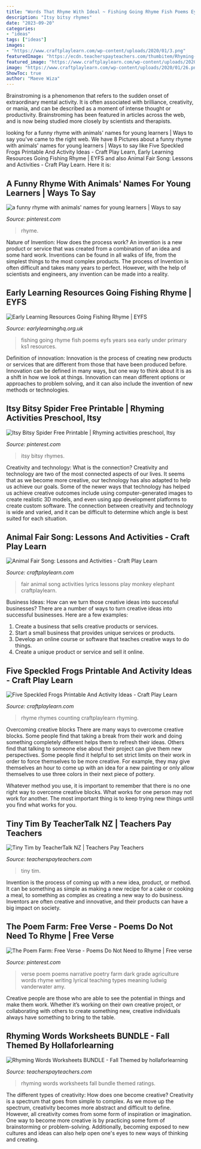 ```yaml
---
title: "Words That Rhyme With Ideal ~ Fishing Going Rhyme Fish Poems Eyfs Years Sea Early Under Primary Ks1 Resources"
description: "Itsy bitsy rhymes"
date: "2023-09-20"
categories:
- "ideas"
tags: ["ideas"]
images:
- "https://www.craftplaylearn.com/wp-content/uploads/2020/01/3.png"
featuredImage: "https://ecdn.teacherspayteachers.com/thumbitem/Rhyming-Words-Worksheets-BUNDLE-Fall-Themed-4012442-1534796626/original-4012442-1.jpg"
featured_image: "https://www.craftplaylearn.com/wp-content/uploads/2020/01/3.png"
image: "https://www.craftplaylearn.com/wp-content/uploads/2020/01/26.png"
ShowToc: true
author: "Maeve Wiza"
---
```



Brainstroming is a phenomenon that refers to the sudden onset of extraordinary mental activity. It is often associated with brilliance, creativity, or mania, and can be described as a moment of intense thought or productivity. Brainstroming has been featured in articles across the web, and is now being studied more closely by scientists and therapists.

	

		
looking for a funny rhyme with animals&#039; names for young learners | Ways to say you've came to the right web. We have 8 Pictures about a funny rhyme with animals&#039; names for young learners | Ways to say like Five Speckled Frogs Printable And Activity Ideas - Craft Play Learn, Early Learning Resources Going Fishing Rhyme | EYFS and also Animal Fair Song: Lessons and Activities - Craft Play Learn. Here it is:
		
    
## A Funny Rhyme With Animals&#039; Names For Young Learners | Ways To Say

<img loading=lazy src="https://i.pinimg.com/736x/36/58/af/3658af0c49347410fbdbb1959a8fe782--goodbye-poem-to-say-goodbye.jpg" onerror="this.onerror=null;this.src='https://tse3.mm.bing.net/th?id=OIP.w39KHeZVAXuCdbddX9SfOwAAAA&amp;pid=15.1';" alt="a funny rhyme with animals&#039; names for young learners | Ways to say">

_Source: pinterest.com_

>rhyme. 

	

Nature of Invention: How does the process work?
An invention is a new product or service that was created from a combination of an idea and some hard work. Inventions can be found in all walks of life, from the simplest things to the most complex products. The process of Invention is often difficult and takes many years to perfect. However, with the help of scientists and engineers, any invention can be made into a reality.

    
## Early Learning Resources Going Fishing Rhyme | EYFS

<img loading=lazy src="https://www.earlylearninghq.org.uk/wp-content/uploads/2013/06/Going-Fishing.jpg3_.jpg" onerror="this.onerror=null;this.src='https://tse4.mm.bing.net/th?id=OIP.qz_L118wNWiGlFUVqp1VOAAAAA&amp;pid=15.1';" alt="Early Learning Resources Going Fishing Rhyme | EYFS">

_Source: earlylearninghq.org.uk_

>fishing going rhyme fish poems eyfs years sea early under primary ks1 resources. 

	

Definition of innovation:
Innovation is the process of creating new products or services that are different from those that have been produced before. Innovation can be defined in many ways, but one way to think about it is as a shift in how we look at things. Innovation can mean different options or approaches to problem solving, and it can also include the invention of new methods or technologies.

    
## Itsy Bitsy Spider Free Printable | Rhyming Activities Preschool, Itsy

<img loading=lazy src="https://i.pinimg.com/736x/7a/11/2b/7a112b1a76e16815378cad5493c4d94a.jpg" onerror="this.onerror=null;this.src='https://tse4.mm.bing.net/th?id=OIP.E1E6nw3iV-KmYVvXXXl5YAHaKC&amp;pid=15.1';" alt="Itsy Bitsy Spider Free Printable | Rhyming activities preschool, Itsy">

_Source: pinterest.com_

>itsy bitsy rhymes. 

	

Creativity and technology: What is the connection?
Creativity and technology are two of the most connected aspects of our lives. It seems that as we become more creative, our technology has also adapted to help us achieve our goals. Some of the newer ways that technology has helped us achieve creative outcomes include using computer-generated images to create realistic 3D models, and even using app development platforms to create custom software. The connection between creativity and technology is wide and varied, and it can be difficult to determine which angle is best suited for each situation.

    
## Animal Fair Song: Lessons And Activities - Craft Play Learn

<img loading=lazy src="https://www.craftplaylearn.com/wp-content/uploads/2020/01/3.png" onerror="this.onerror=null;this.src='https://tse4.mm.bing.net/th?id=OIP.kdhKxrcxXG7evHUSjcyCUQHaKe&amp;pid=15.1';" alt="Animal Fair Song: Lessons and Activities - Craft Play Learn">

_Source: craftplaylearn.com_

>fair animal song activities lyrics lessons play monkey elephant craftplaylearn. 

	

Business Ideas: How can we turn those creative ideas into successful businesses?
There are a number of ways to turn creative ideas into successful businesses. Here are a few examples: 
1. Create a business that sells creative products or services.
2. Start a small business that provides unique services or products.
3. Develop an online course or software that teaches creative ways to do things. 
4. Create a unique product or service and sell it online.

    
## Five Speckled Frogs Printable And Activity Ideas - Craft Play Learn

<img loading=lazy src="https://www.craftplaylearn.com/wp-content/uploads/2020/01/26.png" onerror="this.onerror=null;this.src='https://tse1.mm.bing.net/th?id=OIP.9WNYeHTsmiqlL06wN7m2dwHaKe&amp;pid=15.1';" alt="Five Speckled Frogs Printable And Activity Ideas - Craft Play Learn">

_Source: craftplaylearn.com_

>rhyme rhymes counting craftplaylearn rhyming. 

	

Overcoming creative blocks
There are many ways to overcome creative blocks. Some people find that taking a break from their work and doing something completely different helps them to refresh their ideas. Others find that talking to someone else about their project can give them new perspectives.
Some people find it helpful to set strict limits on their work in order to force themselves to be more creative. For example, they may give themselves an hour to come up with an idea for a new painting or only allow themselves to use three colors in their next piece of pottery.

 Whatever method you use, it is important to remember that there is no one right way to overcome creative blocks. What works for one person may not work for another. The most important thing is to keep trying new things until you find what works for you.

    
## Tiny Tim By TeacherTalk NZ | Teachers Pay Teachers

<img loading=lazy src="https://ecdn.teacherspayteachers.com/thumbitem/Tiny-Tim-3490989-1510599628/original-3490989-1.jpg" onerror="this.onerror=null;this.src='https://tse1.mm.bing.net/th?id=OIP.Xf2T5BnNTsO6vUk3-5k2gAAAAA&amp;pid=15.1';" alt="Tiny Tim by TeacherTalk NZ | Teachers Pay Teachers">

_Source: teacherspayteachers.com_

>tiny tim. 

	

Invention is the process of coming up with a new idea, product, or method. It can be something as simple as making a new recipe for a cake or cooking a meal, to something as complex as creating a new way to do business. Inventors are often creative and innovative, and their products can have a big impact on society.

    
## The Poem Farm: Free Verse - Poems Do Not Need To Rhyme | Free Verse

<img loading=lazy src="https://i.pinimg.com/originals/06/cd/93/06cd9357418f8fc89eb9b521ee9700cb.png" onerror="this.onerror=null;this.src='https://tse4.mm.bing.net/th?id=OIP.BJCVfG5j98eHsp9lIQXb7gAAAA&amp;pid=15.1';" alt="The Poem Farm: Free Verse - Poems Do Not Need to Rhyme | Free verse">

_Source: pinterest.com_

>verse poem poems narrative poetry farm dark grade agriculture words rhyme writing lyrical teaching types meaning ludwig vanderwater amy. 

	

Creative people are those who are able to see the potential in things and make them work. Whether it’s working on their own creative project, or collaborating with others to create something new, creative individuals always have something to bring to the table.

    
## Rhyming Words Worksheets BUNDLE - Fall Themed By Hollaforlearning

<img loading=lazy src="https://ecdn.teacherspayteachers.com/thumbitem/Rhyming-Words-Worksheets-BUNDLE-Fall-Themed-4012442-1534796626/original-4012442-1.jpg" onerror="this.onerror=null;this.src='https://tse4.mm.bing.net/th?id=OIP.0ANGUdI6fRiQxzRwFYJw_AAAAA&amp;pid=15.1';" alt="Rhyming Words Worksheets BUNDLE - Fall Themed by hollaforlearning">

_Source: teacherspayteachers.com_

>rhyming words worksheets fall bundle themed ratings. 

	

The different types of creativity: How does one become creative?
Creativity is a spectrum that goes from simple to complex. As we move up the spectrum, creativity becomes more abstract and difficult to define. However, all creativity comes from some form of inspiration or imagination. One way to become more creative is by practicing some form of brainstorming or problem-solving. Additionally, becoming exposed to new cultures and ideas can also help open one's eyes to new ways of thinking and creating.

